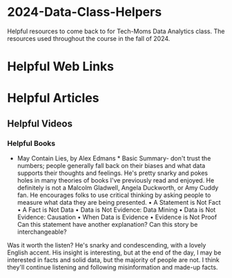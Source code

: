 # 2024-Data-Class-Helpers 
Helpful resources to come back to for Tech-Moms Data Analytics class. 
The resources used throughout the course in the fall of 2024.  

# Helpful Web Links


# Helpful Articles

## Helpful Videos 

### Helpful Books 
* May Contain Lies, by Alex Edmans * Basic Summary- don't trust the numbers; people generally fall back on their biases and what data supports their thoughts and feelings. He's pretty snarky and pokes holes in many theories of books I've previously read and enjoyed. He definitely is not a Malcolm Gladwell, Angela Duckworth, or Amy Cuddy fan. He encourages folks to use critical thinking by asking people to measure what data they are being presented. 
• A Statement is Not Fact
• A Fact is Not Data
• Data is Not Evidence: Data Mining
• Data is Not Evidence: Causation
• When Data is Evidence
• Evidence is Not Proof
Can this statement have another explanation? Can this story be interchangeable? 

Was it worth the listen? He's snarky and condescending, with a lovely English accent. His insight is interesting, but at the end of the day, I may be interested in facts and solid data, but the majority of people are not. I think they'll continue listening and following misinformation and made-up facts. 

